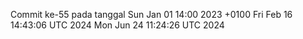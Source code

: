 Commit ke-55 pada tanggal Sun Jan 01 14:00 2023 +0100
Fri Feb 16 14:43:06 UTC 2024
Mon Jun 24 11:24:26 UTC 2024

